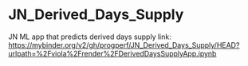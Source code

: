 # JN_Derived_Days_Supply
JN ML app that predicts derived days supply
link: https://mybinder.org/v2/gh/progperf/JN_Derived_Days_Supply/HEAD?urlpath=%2Fviola%2Frender%2FDerivedDaysSupplyApp.ipynb
